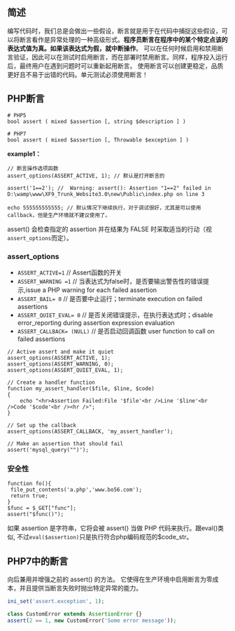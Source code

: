 ## 简述

编写代码时，我们总是会做出一些假设，断言就是用于在代码中捕捉这些假设，可以将断言看作是异常处理的一种高级形式。**程序员断言在程序中的某个特定点该的表达式值为真。如果该表达式为假，就中断操作**。
可以在任何时候启用和禁用断言验证，因此可以在测试时启用断言，而在部署时禁用断言。同样，程序投入运行后，最终用户在遇到问题时可以重新起用断言。
使用断言可以创建更稳定，品质更好且不易于出错的代码。单元测试必须使用断言！

## PHP断言

```
# PHP5
bool assert ( mixed $assertion [, string $description ] ) 

# PHP7
bool assert ( mixed $assertion [, Throwable $exception ] )
```

**example1：**
```
// 断言操作选项函数
assert_options(ASSERT_ACTIVE, 1); // 默认是打开断言的

assert('1==2'); //  Warning: assert(): Assertion "1==2" failed in D:\wamp\www\XF9_Trunk_Website3.0\new\Public\index.php on line 3

echo 555555555555; // 默认情况下继续执行，对于调试很好，尤其是可以使用callback，但是生产环境就不建议使用了。
```

assert() 会检查指定的 assertion 并在结果为 FALSE 时采取适当的行动（视`assert_options`而定）。 

### assert_options

- `ASSERT_ACTIVE=1` // Assert函数的开关
- `ASSERT_WARNING =1` // 当表达式为false时，是否要输出警告性的错误提示,issue a PHP warning for each failed assertion
- `ASSERT_BAIL= 0` // 是否要中止运行；terminate execution on failed assertions
- `ASSERT_QUIET_EVAL= 0` // 是否关闭错误提示，在执行表达式时；disable error_reporting during assertion expression evaluation
- `ASSERT_CALLBACK= (NULL)` // 是否启动回调函数 user function to call on failed assertions

```
// Active assert and make it quiet
assert_options(ASSERT_ACTIVE, 1);
assert_options(ASSERT_WARNING, 0);
assert_options(ASSERT_QUIET_EVAL, 1);

// Create a handler function
function my_assert_handler($file, $line, $code)
{
    echo "<hr>Assertion Failed:File '$file'<br />Line '$line'<br />Code '$code'<br /><hr />";
}

// Set up the callback
assert_options(ASSERT_CALLBACK, 'my_assert_handler');

// Make an assertion that should fail
assert('mysql_query("")');
```


### 安全性

```
function fo(){
 file_put_contents('a.php','www.bo56.com');
 return true;
}
$func = $_GET["func"];
assert("$func()");
```

如果 assertion 是字符串，它将会被 assert() 当做 PHP 代码来执行。跟eval()类似, 不过`eval($assertion)`只是执行符合php编码规范的$code_str。


## PHP7中的断言

向后兼用并增强之前的 assert() 的方法。 它使得在生产环境中启用断言为零成本，并且提供当断言失败时抛出特定异常的能力。

```php
ini_set('assert.exception', 1);

class CustomError extends AssertionError {}
assert(2 == 1, new CustomError('Some error message'));
```